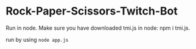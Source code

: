# Rock-Paper-Scissors-Twitch-Bot

Run in node. Make sure you have downloaded tmi.js in node: npm i tmi.js.

run by using `node app.js`
